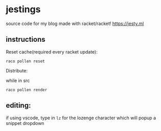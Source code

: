 # jestings

source code for my blog made with racket/racket!
https://jesty.ml

## instructions 
Reset cache(required every racket update):

```raco pollen reset```

Distribute:

while in src

```raco pollen render```

## editing:
if using vscode, type in `lz` for the lozenge character which will popup a snippet dropdown
